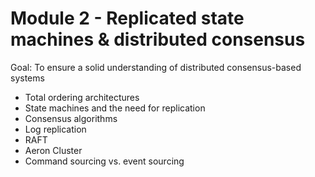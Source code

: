 # Module 2 - Replicated state machines & distributed consensus

Goal: To ensure a solid understanding of distributed consensus-based systems

- Total ordering architectures
- State machines and the need for replication
- Consensus algorithms
- Log replication
- RAFT
- Aeron Cluster
- Command sourcing vs. event sourcing
